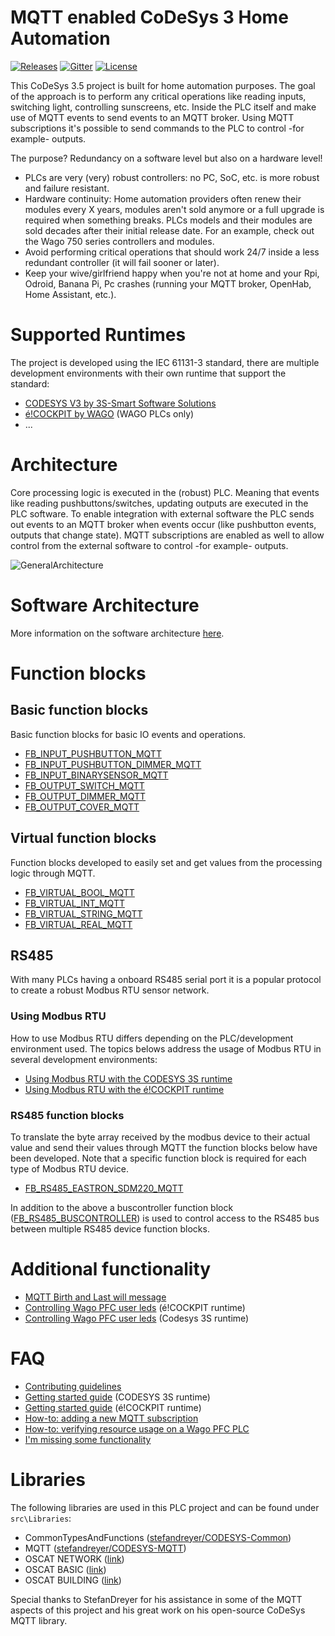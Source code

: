 # MQTT enabled CoDeSys 3 Home Automation
<a href="https://github.com/MichielVanwelsenaere/HomeAutomation.CoDeSys3/releases" rel="nofollow"><img src="https://img.shields.io/github/release/MichielVanwelsenaere/HomeAutomation.CoDeSys3.svg" alt="Releases"></a>
<a href="https://gitter.im/MichielVanwelsenaere/HomeAutomation.CoDeSys3" rel="nofollow"><img src="https://img.shields.io/gitter/room/HomeAutomation-CoDeSys3/community" alt="Gitter" ></a>
<a href="./LICENSE" rel="nofollow"><img src="https://img.shields.io/github/license/MichielVanwelsenaere/HomeAutomation.CoDeSys3.svg" alt="License"></a>

This CoDeSys 3.5 project is built for home automation purposes. The goal of the approach is to perform any critical operations like reading inputs, switching light, controlling sunscreens, etc. Inside the PLC itself and make use of MQTT events to send events to an MQTT broker. Using MQTT subscriptions it's possible to send commands to the PLC to control -for example- outputs. 

The purpose? Redundancy on a software level but also on a hardware level!
- PLCs are very (very) robust controllers: no PC, SoC, etc. is more robust and failure resistant. 
- Hardware continuity: Home automation providers often renew their modules every X years, modules aren't sold anymore or a full upgrade is required when something breaks. PLCs models and their modules are sold decades after their initial release date. For an example, check out the Wago 750 series controllers and modules. 
- Avoid performing critical operations that should work 24/7 inside a less redundant controller (it will fail sooner or later).
- Keep your wive/girlfriend happy when you're not at home and your Rpi, Odroid, Banana Pi, Pc crashes (running your MQTT broker, OpenHab, Home Assistant, etc.).

# Supported Runtimes
The project is developed using the IEC 61131-3 standard, there are multiple development environments with their own runtime that support the standard:

- [CODESYS V3 by 3S-Smart Software Solutions](https://www.codesys.com/)
- [é!COCKPIT by WAGO](https://www.wago.com/global/automation-technology/discover-software/ecockpit-engineering-software) (WAGO PLCs only)
- ...

# Architecture
Core processing logic is executed in the (robust) PLC. Meaning that events like reading pushbuttons/switches, updating outputs are executed in the PLC software. To enable integration with external software the PLC sends out events to an MQTT broker when events occur (like pushbutton events, outputs that change state). MQTT subscriptions are enabled as well to allow control from the external software to control -for example- outputs.

![GeneralArchitecture](./docs/_img/HomeAutomation.GeneralArchitecture.jpg)

# Software Architecture

More information on the software architecture [here](./docs/SoftwareArchitecture.md).

# Function blocks

## Basic function blocks
Basic function blocks for basic IO events and operations.

- [FB_INPUT_PUSHBUTTON_MQTT](./docs/FunctionBlocks/FB_INPUT_PUSHBUTTON_MQTT.md)
- [FB_INPUT_PUSHBUTTON_DIMMER_MQTT](./docs/FunctionBlocks/FB_INPUT_PUSHBUTTON_DIMMER_MQTT.md)
- [FB_INPUT_BINARYSENSOR_MQTT](./docs/FunctionBlocks/FB_INPUT_BINARYSENSOR_MQTT.md)
- [FB_OUTPUT_SWITCH_MQTT](./docs/FunctionBlocks/FB_OUTPUT_SWITCH_MQTT.md)
- [FB_OUTPUT_DIMMER_MQTT](./docs/FunctionBlocks/FB_OUTPUT_DIMMER_MQTT.md)
- [FB_OUTPUT_COVER_MQTT](./docs/FunctionBlocks/FB_OUTPUT_COVER_MQTT.md)

## Virtual function blocks
Function blocks developed to easily set and get values from the processing logic through MQTT.

- [FB_VIRTUAL_BOOL_MQTT](./docs/FunctionBlocks/FB_VIRTUAL_BOOL_MQTT.md)
- [FB_VIRTUAL_INT_MQTT](./docs/FunctionBlocks/FB_VIRTUAL_INT_MQTT.md)
- [FB_VIRTUAL_STRING_MQTT](./docs/FunctionBlocks/FB_VIRTUAL_STRING_MQTT.md)
- [FB_VIRTUAL_REAL_MQTT](./docs/FunctionBlocks/FB_VIRTUAL_REAL_MQTT.md)

## RS485
With many PLCs having a onboard RS485 serial port it is a popular protocol to create a robust Modbus RTU sensor network.

### Using Modbus RTU
How to use Modbus RTU differs depending on the PLC/development environment used. The topics belows address the usage of Modbus RTU in several development environments:

- [Using Modbus RTU with the CODESYS 3S runtime](./docs/RS485/UsingModbusRTU_CODESYS3S.md)
- [Using Modbus RTU with the é!COCKPIT runtime](./docs/RS485/UsingModbusRTU_éCOCKPIT.md)

### RS485 function blocks
To translate the byte array received by the modbus device to their actual value and send their values through MQTT the function blocks below have been developed. Note that a specific function block is required for each type of Modbus RTU device.

- [FB_RS485_EASTRON_SDM220_MQTT](./docs/FunctionBlocks/FB_RS485_EASTRON_SDM220_MQTT.md)

In addition to the above a buscontroller function block ([FB_RS485_BUSCONTROLLER](./docs/FunctionBlocks/FB_RS485_BUSCONTROLLER.md))
is used to control access to the RS485 bus between multiple RS485 device function blocks.

# Additional functionality

- [MQTT Birth and Last will message](./docs/AdditionalFunctionality/MQTT_Birth_and_Last_will_message.md)
- [Controlling Wago PFC user leds](./docs/AdditionalFunctionality/User_leds_éCOCKPIT_runtime.md) (é!COCKPIT runtime)
- [Controlling Wago PFC user leds](./docs/AdditionalFunctionality/User_leds_Codesys3S_runtime.md) (Codesys 3S runtime)

# FAQ

- [Contributing guidelines](./docs/CONTRIBUTING.md)
- [Getting started guide](./docs/FAQ/Getting_started_guide_CODESYS_3S.md) (CODESYS 3S runtime)
- [Getting started guide](./docs/FAQ/Getting_started_guide_éCOCKPIT.md) (é!COCKPIT runtime)
- [How-to: adding a new MQTT subscription](./docs/FAQ/Howto_adding_a_new_MQTT_subscription.md)
- [How-to: verifying resource usage on a Wago PFC PLC](./docs/FAQ/Howto_verifying_resource_usage_WagoPFC.md)
- [I'm missing some functionality](./docs/FAQ/Missing_functionality.md)

# Libraries

The following libraries are used in this PLC project and can be found under `src\Libraries`:
- CommonTypesAndFunctions ([stefandreyer/CODESYS-Common](https://github.com/stefandreyer/CODESYS-Common))
- MQTT ([stefandreyer/CODESYS-MQTT](https://github.com/stefandreyer/CODESYS-MQTT))
- OSCAT NETWORK ([link](https://store.codesys.com/oscat-building.html))
- OSCAT BASIC ([link](https://store.codesys.com/oscat-basic.html))
- OSCAT BUILDING ([link](https://store.codesys.com/oscat-network.html))

Special thanks to StefanDreyer for his assistance in some of the MQTT aspects of this project and his great work on his open-source CoDeSys MQTT library.

